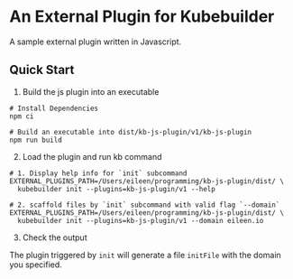# An External Plugin for Kubebuilder

A sample external plugin written in Javascript.


## Quick Start

1. Build the js plugin into an executable
```shell
# Install Dependencies
npm ci

# Build an executable into dist/kb-js-plugin/v1/kb-js-plugin
npm run build
```

2. Load the plugin and run kb command

```shell
# 1. Display help info for `init` subcommand
EXTERNAL_PLUGINS_PATH=/Users/eileen/programming/kb-js-plugin/dist/ \
  kubebuilder init --plugins=kb-js-plugin/v1 --help

# 2. scaffold files by `init` subcommand with valid flag `--domain`
EXTERNAL_PLUGINS_PATH=/Users/eileen/programming/kb-js-plugin/dist/ \
  kubebuilder init --plugins=kb-js-plugin/v1 --domain eileen.io
```

3. Check the output

The plugin triggered by `init` will generate a file `initFile` with the domain you specified.
